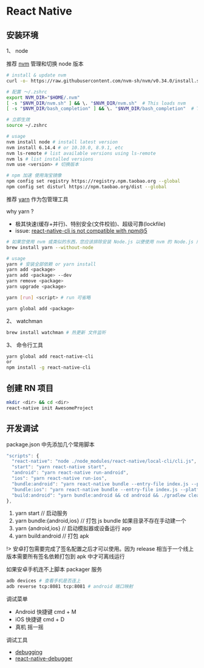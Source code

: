# React Native

## 安装环境

1、 node

推荐 [nvm](https://github.com/nvm-sh/nvm) 管理和切换 node 版本

```bash
# install & update nvm
curl -o- https://raw.githubusercontent.com/nvm-sh/nvm/v0.34.0/install.sh | bash

# 配置 ～/.zshrc
export NVM_DIR="$HOME/.nvm"
[ -s "$NVM_DIR/nvm.sh" ] && \. "$NVM_DIR/nvm.sh"  # This loads nvm
[ -s "$NVM_DIR/bash_completion" ] && \. "$NVM_DIR/bash_completion"  # This loads nvm bash_completion

# 立即生效
source ~/.zshrc

# usage
nvm install node # install latest version
nvm install 6.14.4 # or 10.10.0, 8.9.1, etc
nvm ls-remote # list available versions using ls-remote
nvm ls # list installed versions
nvm use <version> # 切换版本

# npm 加速 使用淘宝镜像
npm config set registry https://registry.npm.taobao.org --global
npm config set disturl https://npm.taobao.org/dist --global
```

推荐 [yarn](https://yarnpkg.com/zh-Hans/) 作为包管理工具

why yarn ?

- 极其快速(缓存+并行)、特别安全(文件校验)、超级可靠(lockfile)
- issue: [react-native-cli is not compatible with npm@5](https://github.com/facebook/react-native/issues/14767)

```bash
# 如果您使用 nvm 或类似的东西，您应该排除安装 Node.js 以便使用 nvm 的 Node.js 版本。
brew install yarn --without-node

# usage
yarn # 安装全部依赖 or yarn install
yarn add <package>
yarn add <package> --dev
yarn remove <package>
yarn upgrade <package>

yarn [run] <script> # run 可省略

yarn global add <package>
```

2、 watchman

```bash
brew install watchman # 热更新 文件监听
```

3、 命令行工具

```bash
yarn global add react-native-cli
or
npm install -g react-native-cli
```

## 创建 RN 项目

```bash
mkdir <dir> && cd <dir>
react-native init AwesomeProject
```

## 开发调试

package.json 中先添加几个常用脚本

```js
"scripts": {
  "react-native": "node ./node_modules/react-native/local-cli/cli.js",
  "start": "yarn react-native start",
  "android": "yarn react-native run-android",
  "ios": "yarn react-native run-ios",
  "bundle:android": "yarn react-native bundle --entry-file index.js --platform android --dev false --bundle-output ./android/app/src/main/assets/index.android.bundle",
  "bundle:ios": "yarn react-native bundle --entry-file index.js --platform ios --dev false --bundle-output ./ios/bundle/main.jsbundle --assets-dest ./ios/bundle",
  "build:android": "yarn bundle:android && cd android && ./gradlew clean --stacktrace && ./gradlew assembleRelease -x bundleReleaseJsAndAssets --stacktrace",
},
```

1. yarn start // 启动服务
2. yarn bundle:{android,ios} // 打包 js bundle 如果目录不存在手动建一个
3. yarn {android,ios} // 启动模拟器或设备运行 app
4. yarn build:android // 打包 apk

!> 安卓打包需要完成了签名配置之后才可以使用。因为 release 相当于一个线上版本需要所有签名依赖打包到 apk 中才可离线运行

如果安卓手机连不上脚本 packager 服务

```bash
adb devices # 查看手机是否连上
adb reverse tcp:8081 tcp:8081 # android 端口映射
```

调试菜单

- Android 快捷键 cmd + M
- iOS 快捷键 cmd + D
- 真机 摇一摇

调试工具

- [debugging](https://reactnative.cn/docs/debugging/)
- [react-native-debugger](https://github.com/jhen0409/react-native-debugger)

